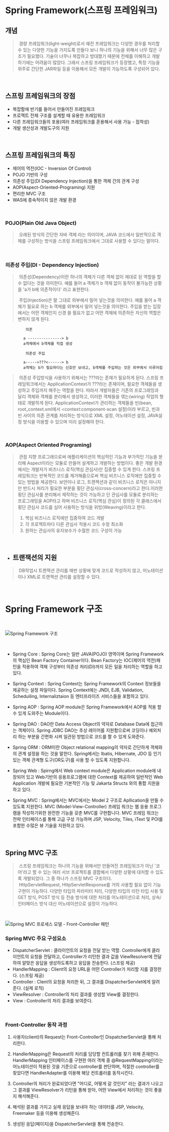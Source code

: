 # Spring Framework(스프링 프레임워크)

## 개념
>&nbsp;경량 프레임워크(light-weight)로서 예전 프레임워크는 다양한 경우를 처리할 수 있는 다양한 기능을 가지도록 만들다
보니 하나의 기능을 위해서 너무 많은 구조가 필요했다. 기술이 너무나 복잡하고 방대했기 때문에 전체를 이해하고 개발하기에는 어려움이 많았다. 그래서 스프링 프레임워크가 등장했고, 특정 기능을 위주로 간단한 JAR파일 등을 이용해서
모든 개발이 가능하도록 구성되어 있다.

<br>

## 스프링 프레임워크의 장점
  - 복잡함에 반기를 들어서 만들어진 프레임워크
  - 프로젝트 전체 구조를 설계할 때 유용한 프레임워크
  - 다른 프레임워크들의 포용(여러 프레임워크를 혼용해서 사용 가능 - 접착성)
  - 개발 생산성과 개발도구의 지원

<br>

## 스프링 프레임워크의 특징
  - 제어의 역전(IOC - Inversion Of Control)
  - POJO 기반의 구성
  - 의존성 주입(DI Dependency Injection)을 통한 객체 간의 관계 구성
  - AOP(Aspect-Oriented-Programing) 지원
  - 편리한 MVC 구조
  - WAS에 종속적이지 않은 개발 환경

<br>

### POJO(Plain Old Java Object)
>&nbsp;오래된 방식의 간단한 자바 객체 라는 의미이며, JAVA 코드에서 일반적으로 객체를 구성하는 방식을 스프링 프레임워크에서 그대로 사용할 수 있다는 말이다.

<br>

### 의존성 주입(DI - Dependency Injection)
>&nbsp;의존성(Dependency)이란 하나의 객체가 다른 객체 없이 제대로 된 역할을 할 수 없다는 것을 의미한다. 
>예를 들어 a 객체가 b 객체 없이 동작이 불가능한 상황을 'a가 b에 의존적이다' 라고 표현한다.<br>
>
>&nbsp;주입(Injection)은 말 그대로 외부에서 밀어 넣는것을 의미한다. 예를 들어 a 객체가 필요로 하는 b 객체를 외부에서 밀어 넣는것을 의미한다. 
>주입을 받는 입장에서는 어떤 객체인지 신경 쓸 필요가 없고 어떤 객체에 의존하든 자신의 역할은 변하지 않게 된다.

			 의존

			a ---------------> b
			a객체에서 b객체를 직접 생성

			 의존성 주입

			a----->???<------> b
			a객체는 b가 필요하다는 신호만 보내고, b객체를 주입하는 것은 외부에서 이루어짐

>&nbsp;의존성 주입방식을 사용하기 위해서는 ???라는 존재가 필요하게 된다. 스프링 프레임워크에서는 ApplicationContext가 ???라는 존재이며, 필요한 객체들을 생성하고 주입까지 해주는 역할을 한다. 따라서 개발자들은 기존의 프로그래밍과 달리 객체와 객체를 분리해서 생성하고, 이러한 객체들을 엮는(wiring) 작업의 형태로 개발하게 된다. ApplicationContext가 관리하는 객체들을 빈(bean, root_context.xml에서 <context:component-scan 설정)이라 부르고, 빈과 빈 사이의 의존 관계를 처리하는 방식으로 XML 설정, 어노테이션 설정, JAVA설정 방식을 이용할 수 있으며 미리 설정해야 한다.

<br>

### AOP(Aspect Oriented Programing)
>&nbsp;관점 지향 프로그래으로써 애플리케이션의 핵심적인 기능과 부가적인 기능을 분리해 Aspect이라는 모듈로 만들어 설계하고 개발하는 방법이다. 좋은 개발 환경에서는 개발자가 비즈니스 로직(핵심 관심사)만 집중할 수 있게 한다. 스프링 프레임워크는 반복적인 코드를 제거해줌으로써 핵심 비즈니스 로직에만 집중할 수 있는 방법을 제공한다. 보안이나 로그, 트랜잭션과 같이 비즈니스 로직은 아니지만 반드시 처리가 필요한 부분을 횡단 관심사(cross-concern)라고 한다.이러한 횡단 관심사를 분리해서 제작하는 것이 가능하고 단 관심사를 모듈로 분리하는 프로그래밍을 AOP라고 하며 비즈니스 로직(핵심 관심)이 정의된 각 클래스에서 횡단 관심사 코드를 심어 사용하는 방식을 위빙(Weaving)이라고 한다.
>
>1) 핵심 비즈니스 로직에만 집중하여 코드 개발
>2) 각 프로젝트마다 다른 관심사 적용시 코드 수정 최소화
>3) 원하는 관심사의 유지보수가 수월한 코드 구성이 가능

<br>

- ## 트랜잭션의 지원
>&nbsp;DB작업시 트랜잭션 관리를 매번 상황에 맞게 코드로 작성하지 않고,
어노테이션이나 XML로 트랜잭션 관리를 설정할 수 있다.

<br>

# Spring Framework 구조

<br>

![Spring Framework 구조](https://blog.kakaocdn.net/dn/Kn1lN/btq5fDsegsV/pMxVSu0gPJqqLTzEYFsuHk/img.png)

<br>

- Spring Core : Spring Core는 일반 JAVA(POJO) 영역이며  Spring Framework의 핵심인 Bean Factory Container이다. Bean Factory는 IOC(제어의 역전)패턴을 적용하여 객체 구성부터 의존성 처리(DI)까지 모든 일을 처리하는 역할을 하고 있다.

- Spring Context : Spring Context는 Spring Framework의 Context 정보들을 제공하는 설정 파일이다. Spring Context에는 JNDI, EJB, Validation, Scheduiling, Internaliztaion 등 엔터프라이즈 서비스들을 포함하고 있다.

- Spring AOP : Spring AOP module은 Spring Framework에서 AOP를 적용 할수 있게 도와주는 Module이다.

- Spring DAO : DAO란 Data Access Object의 약자로 Database Data에 접근하는 객체이다. Spring JDBC DAO는 추상 레이어를 지원함으로써 코딩이나 예외처리 하는 부분을 간편화 시켜 일관된 방법으로 코드를 짤 수 있게 도와준다.

- Spring ORM : ORM이란 Object relational mapping의 약자로 간단하게 객체와의 관계 설정을 하는 것을 말한다. Spring에서는 Ibatis, Hibernate, JDO 등 인기있는 객체 관계형 도구(OR도구)를 사용 할 수 있도록 지원합니다.

- Spring Web : Spirng에서 Web context module은 Application module에 내장되어 있고 Web기반의 응용프로그램에 대한 Context를 제공하여 일반적인 Web Application 개발에 필요한 기본적인 기능 및 Jakarta Structs 와의 통합 지원을 하고 있다.

- Spring MVC : Spring에서는 MVC에서는 Model 2 구조로 Apllication을 만들 수 있도록 지원한다. MVC (Model-View-Controller) 프레임 워크는 웹 응용 프로그램을 작성하기위한 완전한 기능을 갖춘 MVC를 구현합니다. MVC 프레임 워크는 전략 인터페이스를 통해 고급 구성 가능하며 JSP, Velocity, Tiles, iText 및 POI를 포함한 수많은 뷰 기술을 지원하고 있다.

<br>

## Spring MVC 구조 
>&nbsp;스프링 프레임워크는 하나의 기능을 위해서만 만들어진 프레임워크가 아닌 '코어'라고 할 수 있는 여러 서브 프로젝트를 결합해서 다양한 상황에 대처할 수 있도록 개발되었다. 그 중 하나가 스프링 MVC 구조이다.<br>
>&nbsp;HttpServletRequest, HttpServletResponse를 거의 사용할 필요 없이 기능 구현이 가능하다. 다양한 타입의 파라미터 처리, 다양한 타입의 리턴 타입 사용 및 GET 방식, POST 방식 등 전송 방식에 대한 처리를 어노테이션으로 처리, 상속/인터페이스 방식 대신 어노테이션으로 설정이 가능하다.

<br>

![Spring MVC 프로세스 모델 - Front-Controller 패턴](https://t1.daumcdn.net/cfile/tistory/2219E449553CF49A29)

### Spring MVC 주요 구성요소
- DispatcherServlet : 클라이언트의 요청을 전달 받는 역할. Controller에게 클라이언트의 요청을 전달하고, Controller가 리턴한 결과 값을 ViewResolver에 전달하여 알맞은 응답을 생성하도록하고 응답을 전송한다. (스프링 제공)
- HandlerMapping : Client의 요청 URL을 어떤 Controller가 처리할 지를 결정한다. (스프링 제공)
- Controller : Clent의 요청을 처리한 뒤, 그 결과를 DispatcherServlet에게 알려준다. (실제 로직)
- ViewResolver : Controller의 처리 결과를 생성할 View를 결정한다.
- View : Controller의 처리 결과를 보여준다.

<br>

### Front-Controller 동작 과정

1. 사용자(client)의 Request는 Front-Controller인 DispatcherServlet을 통해 처리한다.

2. HandlerMapping은 Request의 처리를 담당할 컨트롤러를 찾기 위해 존재한다. HandlerMapping 인터페이스를 구현한 여러 객체 중 @RequestMapping이라는 어노테이션이 적용된 것을 기준으로 controller를 판단하며, 적절한 controller를 찾았다면 HandlerAdapter를 이용해 해당 컨트롤러를 동작시킨다.

3. Controller의 처리가 완료되었다면 "어디로, 어떻게 갈 것인지" 라는 결과가 나오고 그 결과를 ViewResolver가 리턴을 통해 받아, 어떤 View에서 처리하는 것이 좋을지 해석해준다.

4. 해석된 결과를 가지고 실제 응답을 보내야 하는 데이터를 JSP, Velocity, Freemaker 등을 이용해 생성해준다.

5. 생성된 응답(페이지)을 DispatcherServlet을 통해 전송한다.

<br>

